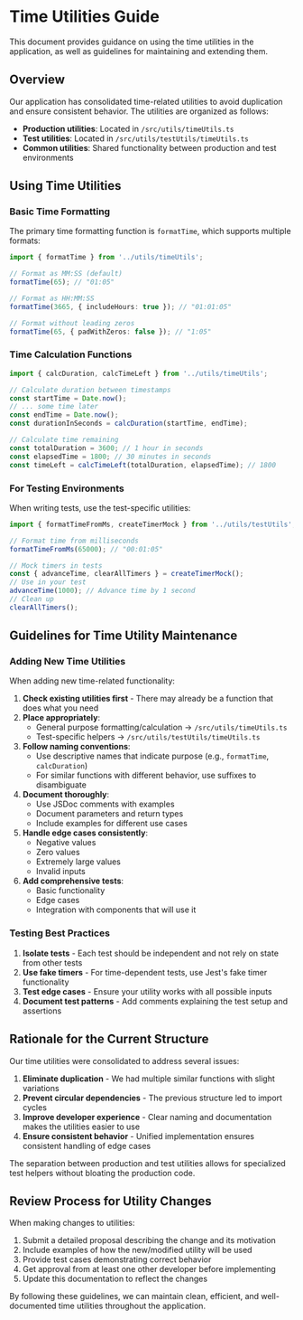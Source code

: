 # Time Utilities Guide

This document provides guidance on using the time utilities in the application, as well as guidelines for maintaining and extending them.

## Overview

Our application has consolidated time-related utilities to avoid duplication and ensure consistent behavior. The utilities are organized as follows:

- **Production utilities**: Located in `/src/utils/timeUtils.ts`
- **Test utilities**: Located in `/src/utils/testUtils/timeUtils.ts`
- **Common utilities**: Shared functionality between production and test environments

## Using Time Utilities

### Basic Time Formatting

The primary time formatting function is `formatTime`, which supports multiple formats:

```typescript
import { formatTime } from '../utils/timeUtils';

// Format as MM:SS (default)
formatTime(65); // "01:05"

// Format as HH:MM:SS
formatTime(3665, { includeHours: true }); // "01:01:05"

// Format without leading zeros
formatTime(65, { padWithZeros: false }); // "1:05"
```

### Time Calculation Functions

```typescript
import { calcDuration, calcTimeLeft } from '../utils/timeUtils';

// Calculate duration between timestamps
const startTime = Date.now();
// ... some time later
const endTime = Date.now();
const durationInSeconds = calcDuration(startTime, endTime);

// Calculate time remaining
const totalDuration = 3600; // 1 hour in seconds
const elapsedTime = 1800; // 30 minutes in seconds
const timeLeft = calcTimeLeft(totalDuration, elapsedTime); // 1800
```

### For Testing Environments

When writing tests, use the test-specific utilities:

```typescript
import { formatTimeFromMs, createTimerMock } from '../utils/testUtils';

// Format time from milliseconds
formatTimeFromMs(65000); // "00:01:05"

// Mock timers in tests
const { advanceTime, clearAllTimers } = createTimerMock();
// Use in your test
advanceTime(1000); // Advance time by 1 second
// Clean up
clearAllTimers();
```

## Guidelines for Time Utility Maintenance

### Adding New Time Utilities

When adding new time-related functionality:

1. **Check existing utilities first** - There may already be a function that does what you need
2. **Place appropriately**:
   - General purpose formatting/calculation → `/src/utils/timeUtils.ts`
   - Test-specific helpers → `/src/utils/testUtils/timeUtils.ts`
3. **Follow naming conventions**:
   - Use descriptive names that indicate purpose (e.g., `formatTime`, `calcDuration`)
   - For similar functions with different behavior, use suffixes to disambiguate
4. **Document thoroughly**:
   - Use JSDoc comments with examples
   - Document parameters and return types
   - Include examples for different use cases
5. **Handle edge cases consistently**:
   - Negative values
   - Zero values
   - Extremely large values
   - Invalid inputs
6. **Add comprehensive tests**:
   - Basic functionality
   - Edge cases
   - Integration with components that will use it

### Testing Best Practices

1. **Isolate tests** - Each test should be independent and not rely on state from other tests
2. **Use fake timers** - For time-dependent tests, use Jest's fake timer functionality
3. **Test edge cases** - Ensure your utility works with all possible inputs
4. **Document test patterns** - Add comments explaining the test setup and assertions

## Rationale for the Current Structure

Our time utilities were consolidated to address several issues:

1. **Eliminate duplication** - We had multiple similar functions with slight variations
2. **Prevent circular dependencies** - The previous structure led to import cycles
3. **Improve developer experience** - Clear naming and documentation makes the utilities easier to use
4. **Ensure consistent behavior** - Unified implementation ensures consistent handling of edge cases

The separation between production and test utilities allows for specialized test helpers without bloating the production code.

## Review Process for Utility Changes

When making changes to utilities:

1. Submit a detailed proposal describing the change and its motivation
2. Include examples of how the new/modified utility will be used
3. Provide test cases demonstrating correct behavior
4. Get approval from at least one other developer before implementing
5. Update this documentation to reflect the changes

By following these guidelines, we can maintain clean, efficient, and well-documented time utilities throughout the application.
